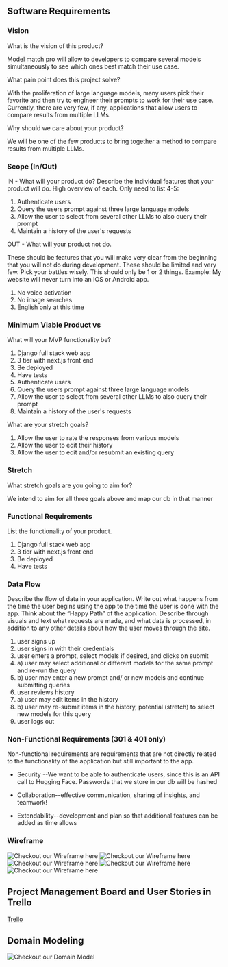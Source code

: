 ## Software Requirements

### Vision

What is the vision of this product?

Model match pro will allow to developers to compare several models simultaneously to see which ones best match their use case.

What pain point does this project solve?

With the proliferation of large language models, many users pick their favorite and then try to engineer their prompts to work for their use case. Currently, there are very few, if any, applications that allow users to compare results from multiple LLMs. 

Why should we care about your product?

We will be one of the few products to bring together a method to compare results from multiple LLMs. 

### Scope (In/Out)

IN - What will your product do? 
Describe the individual features that your product will do.
High overview of each. Only need to list 4-5:

1. Authenticate users
2. Query the users prompt against three large language models
3. Allow the user to select from several other LLMs to also query their prompt
4. Maintain a history of the user's requests 

OUT - What will your product not do.

These should be features that you will make very clear from the beginning that you will not do during development. These should be limited and very few. Pick your battles wisely. This should only be 1 or 2 things. Example: My website will never turn into an IOS or Android app.

1. No voice activation
2. No image searches
3. English only at this time

### Minimum Viable Product vs

What will your MVP functionality be?

1. Django full stack web app
2. 3 tier with next.js front end
3. Be deployed
4. Have tests
5. Authenticate users
6. Query the users prompt against three large language models
7. Allow the user to select from several other LLMs to also query their prompt
8. Maintain a history of the user's requests 

What are your stretch goals?

1. Allow the user to rate the responses from various models
2. Allow the user to edit their history 
3. Allow the user to edit and/or resubmit an existing query 

### Stretch

What stretch goals are you going to aim for?

We intend to aim for all three goals above and map our db in that manner

### Functional Requirements

List the functionality of your product. 

1. Django full stack web app
2. 3 tier with next.js front end
3. Be deployed
4. Have tests

### Data Flow

Describe the flow of data in your application. Write out what happens from the time the user begins using the app to the time the user is done with the app. Think about the “Happy Path” of the application. Describe through visuals and text what requests are made, and what data is processed, in addition to any other details about how the user moves through the site.

1. user signs up
2. user signs in with their credentials
3. user enters a prompt, select models if desired, and clicks on submit
4. a) user may select additional or different models for the same prompt and re-run the query
4. b) user may enter a new prompt and/ or new models and continue submitting queries
5. user reviews history
5. a) user may edit items in the history
5. b) user may re-submit items in the history, potential (stretch) to select new models for this query
6. user logs out

### Non-Functional Requirements (301 & 401 only)

Non-functional requirements are requirements that are not directly related to the functionality of the application but still important to the app.

- Security --We want to be able to authenticate users, since this is an API call to Hugging Face. Passwords that we store in our db will be hashed

- Collaboration--effective communication, sharing of insights, and teamwork! 

- Extendability--development and plan so that additional features can be added as time allows 

### Wireframe

![Checkout our Wireframe here](images/wireframe-signup.png)
![Checkout our Wireframe here](images/wireframe-signin.png)
![Checkout our Wireframe here](images/wireframe-main.png)
![Checkout our Wireframe here](images/wireframe-history.png)
![Checkout our Wireframe here](images/wireframe-about.png)

## Project Management Board and User Stories in Trello

[Trello](https://trello.com/b/KQ43ftez/model-match-pro)

## Domain Modeling

![Checkout our Domain Model](images/domain-model-db-schema.png)